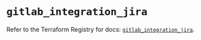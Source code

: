 # `gitlab_integration_jira`

Refer to the Terraform Registry for docs: [`gitlab_integration_jira`](https://registry.terraform.io/providers/gitlabhq/gitlab/16.11.0/docs/resources/integration_jira).
